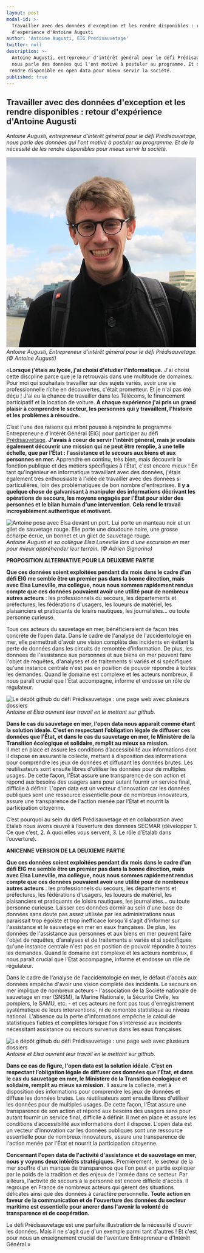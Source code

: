 ```yaml
---
layout: post
modal-id: >-
  Travailler avec des données d'exception et les rendre disponibles : retour
  d'expérience d'Antoine Augusti
author: 'Antoine Augusti, EIG Prédisauvetage'
twitter: null
description: >-
  Antoine Augusti, entrepreneur d'intérêt général pour le défi Prédisauvetage,
  nous parle des données qui l'ont motivé à postuler au programme. Et de  la nécessité de les
 rendre disponible en open data pour mieux servir la société.
published: true
---
```

## Travailler avec des données d'exception et les rendre disponibles : retour d'expérience d'Antoine Augusti

_Antoine Augusti, entrepreneur d'intérêt général pour le défi 
Prédisauvetage, nous parle des données qui l'ont motivé à postuler au programme. Et de 
la nécessité de les rendre disponibles pour mieux servir la société._


![Antoine, jeune homme blond avec des lunettes, une polaire noire et un sac à dos pose devant un port](/img/article-Antoine-photo-solo.png)
_Antoine Augusti, Entrepreneur d'intérêt général pour le défi Prédisauvetage. (© Antoine Augusti)_

«**Lorsque j'étais au lycée, j'ai choisi d'étudier l'informatique.**  J'ai
choisi cette discpline parce que je la retrouvais dans une multitude
de domaines. Pour moi qui souhaitais travailler sur des sujets
variés, avoir une vie professionnelle riche en découvertes, c'était
prometteur. Et je n'ai pas été déçu ! J'ai eu la chance de
travailler dans les Télécoms, le financement participatif et la
location de voiture. **À chaque expérience j'ai pris un grand plaisir à
comprendre le secteur, les personnes qui y travaillent, l'histoire et
les problèmes à résoudre.**

C’est l'une des raisons qui m’ont poussé à rejoindre le programme
Entrepreneur·e d’Intérêt Général (EIG) pour participer au défi
[Prédisauvetage](https://entrepreneur-interet-general.etalab.gouv.fr/defi/2017/09/26/donneesauvetagemaritime/). **J'avais à coeur de servir l'intérêt général, mais je
voulais également découvrir une mission qui ne peut être remplie, à
une telle échelle, que par l’État : l'assistance et le secours aux
biens et aux personnes en mer.**  Apprendre en continu, très bien, mais
découvrir la fonction publique et des métiers spécifiques à l’État,
c'est encore mieux ! En tant qu'ingénieur en informatique travaillant
avec des données, j'étais également très enthousiaste à l'idée de
travailler avec des données si particulières, loin des problématiques
de bon nombre d'entreprises. **Il y a quelque chose de galvanisant à
manipuler des informations décrivant les opérations de secours, les
moyens engagés par l'État pour aider des personnes et le bilan humain
d'une intervention. Cela rend le travail incroyablement authentique
et motivant.**

![Antoine pose avec Elsa devant un port. Lui porte un manteau noir et un gilet de sauvetage rouge. Elle porte une doudoune noire, une grosse écharpe écrue, un bonnet et un gilet de sauvetage rouge.](/img/article-Antoine-photo-avec-Elsa.jpg)
_Antoine Augusti et sa collègue Elsa Luneville lors d'une excursion en mer pour mieux appréhender leur terrain. (© Adrien Signorino)_

**PROPOSITION ALTERNATIVE POUR LA DEUXIEME PARTIE**

**Que ces données soient exploitées pendant dix mois dans le cadre d’un 
défi EIG me semble être un premier pas dans la bonne direction, mais 
avec Elsa Luneville, ma collègue, nous nous sommes rapidement rendus 
compte que ces données pouvaient avoir une utilité pour de nombreux 
autres acteurs** : les professionnels du secours, les départements et 
préfectures, les fédérations d'usagers, les loueurs de matériel, les
plaisanciers et pratiquants de loisirs nautiques, les journalistes...
ou toute personne curieuse. 

Tous ces acteurs du sauvetage en mer, bénéficieraient de façon très 
concrète de l’open data. Dans le cadre de l'analyse de l'accidentologie
en mer, elle permettrait d'avoir une vision complète des incidents en 
évitant la perte de données dans les circuits de remontée d’information.
De plus, les données de l'assistance aux personnes et aux biens en mer 
peuvent faire l'objet de requêtes, d'analyses et de traitements si 
variés et si spécifiques qu'une instance centrale n'est pas en position
de pouvoir répondre à toutes les demandes.  Quand le domaine est complexe
et les acteurs nombreux, il nous paraît crucial que l'État accompagne,
informe et endosse un rôle de régulateur.

![Le dépôt github du défi Prédisauvetage : une page web avec plusieurs dossiers](/img/article-Antoine-github-Prédisauvetage.png)
_Antoine et Elsa ouvrent leur travail en le mettant sur github._

**Dans le cas du sauvetage en mer, l'open data nous apparaît comme étant
la solution idéale. C’est en respectant l’obligation légale de diffuser
ces données que l'État, et dans le cas du sauvetage en mer, le Ministère
de la Transition écologique et solidaire, remplit au mieux sa mission.**  
Il met en place et assure les conditions d’accessibilité aux informations
dont il dispose en assurant la collecte, mettant à disposition des 
informations pour comprendre les jeux de données et diffusant les données
brutes. Les réutilisateurs sont ensuite libres d'utiliser les données pour 
de multiples usages.  De cette façon, l'État assure une transparence de 
son action et répond aux besoins des usagers sans pour autant fournir un 
service final, difficile à définir.  L'open data est un vecteur d'innovation
car les données publiques sont une ressource essentielle pour de nombreux 
innovateurs, assure une transparence de l'action menée par l'État et nourrit
la participation citoyenne.

C’est pourquoi au sein du défi Prédisauvetage et en collaboration avec 
Etalab nous avons œuvré à l’ouverture des données SECMAR (développer 1. 
Ce que c’est, 2. A quoi elles vous servent, 3. Le rôle d’Etalab dans l’ouverture).


**ANICENNE VERSION DE LA DEUXIEME PARTIE**

**Que ces données soient exploitées pendant dix mois dans le cadre d’un
défi EIG me semble être un premier pas dans la bonne direction, mais
avec Elsa Luneville, ma collègue, nous nous sommes rapidement rendus
compte que ces données pouvaient avoir une utilité pour de nombreux
autres acteurs** : les professionnels du secours, les départements et
préfectures, les fédérations d'usagers, les loueurs de matériel, les
plaisanciers et pratiquants de loisirs nautiques, les journalistes...
ou toute personne curieuse. Laisser ces données dormir au sein d'une
base de données sans doute pas assez utilisée par les administrations nous
paraissait trop égoïste et trop inefficace lorsqu'il s'agit d'informer
sur l'assistance et le sauvetage en mer en eaux françaises.  De plus,
les données de l'assistance aux personnes et aux biens en mer peuvent
faire l'objet de requêtes, d'analyses et de traitements si variés et
si spécifiques qu'une instance centrale n'est pas en position de
pouvoir répondre à toutes les demandes.  Quand le domaine est complexe
et les acteurs nombreux, il nous paraît crucial que l'État accompagne,
informe et endosse un rôle de régulateur.

Dans le cadre de l'analyse de l'accidentologie en mer, le défaut
d'accès aux données empêche d'avoir une vision complète des incidents.
Le secours en mer implique de nombreux acteurs - l'association de la
Société nationale de sauvetage en mer (SNSM), la Marine Nationale, la Sécurité Civile, les pompiers, le SAMU,
etc. - et ces acteurs ne font pas tous d'enregistrement systématique
de leurs interventions, ni de remontée statistique au niveau national.
L'absence ou la perte d'informations empêche le calcul de statistiques
fiables et complètes lorsque l'on s'intéresse aux incidents nécessitant
assistance ou secours survenus dans les eaux françaises.

![Le dépôt github du défi Prédisauvetage : une page web avec plusieurs dossiers](/img/article-Antoine-github-Prédisauvetage.png)
_Antoine et Elsa ouvrent leur travail en le mettant sur github._

**Dans ce cas de figure, l'open data est la solution idéale. C’est en
respectant l’obligation légale de diffuser ces données que l'État, et dans le cas du sauvetage en mer, le Ministère de la Transition écologique et solidaire, remplit au mieux sa mission.**  Il assure la collecte, met à disposition
des informations pour comprendre les jeux de données et diffuse les
données brutes. Les réutilisateurs sont ensuite libres d'utiliser les
données pour de multiples usages.  De cette façon, l'État assure une
transparence de son action et répond aux besoins des usagers sans pour
autant fournir un service final, difficile à définir.  Il met en place
et assure les conditions d’accessibilité aux informations dont il
dispose.  L'open data est un vecteur d'innovation car les données
publiques sont une ressource essentielle pour de nombreux innovateurs,
assure une transparence de l'action menée par l'État et nourrit la
participation citoyenne.

**Concernant l'open data de l'activité d'assistance et de sauvetage en
mer, nous y voyons deux intérêts stratégiques.**  Premièrement, le
secteur de la mer souffre d'un manque de transparence que l'on peut en
partie expliquer par le poids de la tradition et des enjeux de l'armée
dans ce secteur.  Par ailleurs, l'activité de secours à la
personne est encore difficile d'accès. Il
regroupe en France de nombreux acteurs qui gèrent des situations délicates
ainsi que des données à caractère personnelle.  **Toute
action en faveur de la communication et de l'ouverture des données du
secteur maritime est essentielle pour ancrer dans l'avenir la volonté
de transparence et de coopération.**

Le défi Prédisauvetage est une parfaite illustration de la nécessité
d'ouvrir les données.  Mais il ne s'agit que d'un exemple parmi tant
d'autres !  Et c'est pour nous un enseignement crucial de l'aventure
Entrepreneur·e d'Intérêt Général.»
